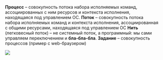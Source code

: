 **Процесс** – совокупность потока набора исполняемых команд, ассоциированных с ним ресурсов и контекста исполнения, находящаяся под управлением ОС.
**Поток** – совокупность потока набора исполняемых команд и контекста исполнения, ассоциированная с общими ресурсами, находящаяся под управлением ОС
**Нить** (легковесный поток) – не системный поток, а программный: мы сами управляем переключением и **бла-бла-бла**.
**Задание** – совокупность процессов (пример с web-браузером)

![](https://lh7-us.googleusercontent.com/PowYjEac8UpZQlU1uQhJThZVnPzTI1fMrdjQEn5PNlUQGcns53t03hkAzUNXS27lhy85qy8waLx1veO-ho7Y2-dpDNzQ5dXV2Bb3JIV6_3lFJcAvp6GW18QEJJzbVUnHeuKiATaoqwdHBBI4LnWpNuI)
